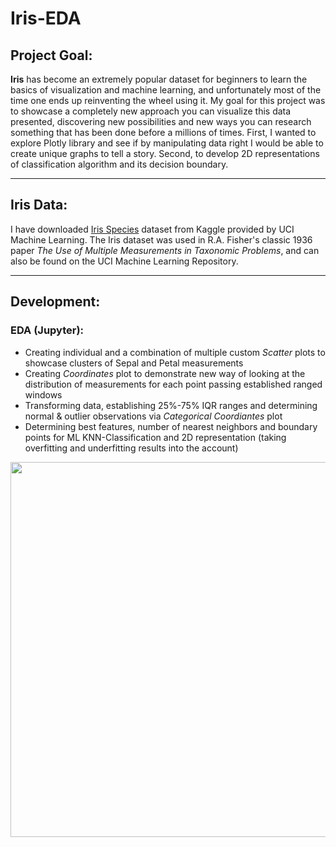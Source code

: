 # Iris-EDA

## Project Goal:
**Iris** has become an extremely popular dataset for beginners to learn the basics of visualization and machine learning, and unfortunately most of the time one ends up reinventing the wheel using it. My goal for this project was to showcase a completely new approach you can visualize this data presented, discovering new possibilities and new ways you can research something that has been done before a millions of times. First, I wanted to explore Plotly library and see if by manipulating data right I would be able to create unique graphs to tell a story. Second, to develop 2D representations of classification algorithm and its decision boundary.

---

## Iris Data:
I have downloaded [Iris Species](https://www.kaggle.com/uciml/notebook) dataset from Kaggle provided by UCI Machine Learning. The Iris dataset was used in R.A. Fisher's classic 1936 paper _The Use of Multiple Measurements in Taxonomic Problems_, and can also be found on the UCI Machine Learning Repository.

---

## Development:
### EDA (Jupyter):
- Creating individual and a combination of multiple custom _Scatter_ plots to showcase clusters of Sepal and Petal measurements 
- Creating _Coordinates_ plot to demonstrate new way of looking at the distribution of measurements for each point passing established ranged windows
- Transforming data, establishing 25%-75% IQR ranges and determining normal & outlier observations via _Categorical Coordiantes_ plot
- Determining best features, number of nearest neighbors and boundary points for ML KNN-Classification and 2D representation (taking overfitting and underfitting results into the account)

<img src="https://user-images.githubusercontent.com/34199193/89725192-f1243000-d9da-11ea-913b-3dd6b3f2c8e9.gif" width="600" >
